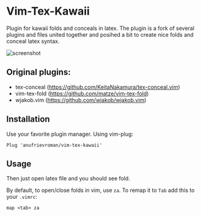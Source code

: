 # Vim-Tex-Kawaii
Plugin for kawaii folds and conceals in latex.
The plugin is a fork of several plugins and files united together and posihed a bit to create nice folds and conceal latex syntax.

![screenshot]()

## Original plugins: 

- tex-conceal (https://github.com/KeitaNakamura/tex-conceal.vim)
- vim-tex-fold (https://github.com/matze/vim-tex-fold)
- wjakob.vim (https://github.com/wjakob/wjakob.vim)


## Installation

Use your favorite plugin manager. Using vim-plug:

    Plug 'anufrievroman/vim-tex-kawaii'

## Usage

Then just open latex file and you should see fold.

By default, to open/close folds in vim, use `za`. To remap it to `Tab` add this to your `.vimrc`:

    map <tab> za

